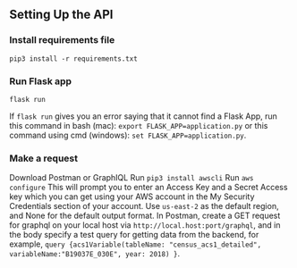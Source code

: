 ## Setting Up the API

### Install requirements file
`pip3 install -r requirements.txt`

### Run Flask app
`flask run`

If `flask run` gives you an error saying that it cannot find a Flask App, run this command in bash (mac): `export FLASK_APP=application.py` or this command using cmd (windows): `set FLASK_APP=application.py`.

### Make a request
Download Postman or GraphIQL
Run `pip3 install awscli`
Run `aws configure`
This will prompt you to enter an Access Key and a Secret Access key which you can get using your AWS account in the My Security Credentials section of your account. Use `us-east-2` as the default region, and None for the default output format.
In Postman, create a GET request for graphql on your local host via `http://local.host:port/graphql`, and in the body specify a test query for getting data from the backend, for example, `query {acs1Variable(tableName: "census_acs1_detailed", variableName:"B19037E_030E", year: 2018) }`.
